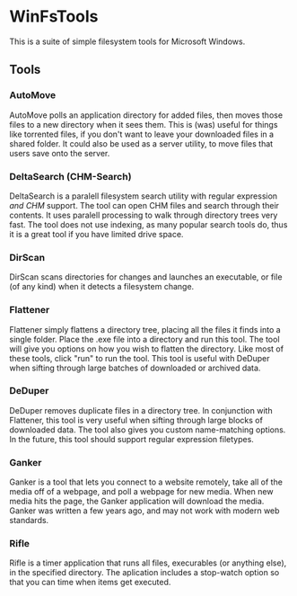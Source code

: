 # WinFsTools

This is a suite of simple filesystem tools for Microsoft Windows. 

## Tools 

### AutoMove

AutoMove polls an application directory for added files, then moves those files to a new directory when it sees them.  This is (was) useful for things like torrented files, if you don't want to leave your downloaded files in a shared folder.  It could also be used as a server utility, to move files that users save onto the server.

### DeltaSearch (CHM-Search)

DeltaSearch is a paralell filesystem search utility with regular expression *and CHM* support.  The tool can  open CHM files and search through their contents.  It uses paralell processing to walk through directory trees very fast.  The tool does not use indexing, as many popular search tools do, thus it is a great tool if you have limited drive space.

### DirScan

DirScan scans directories for changes and launches an executable, or file (of any kind) when it detects a filesystem change.

### Flattener

Flattener simply flattens a directory tree, placing all the files it finds into a single folder.  Place the .exe file into a directory and run this tool.  The tool will give you options on how you wish to flatten the directory.  Like most of these tools, click "run" to run the tool.  This tool is useful with DeDuper when sifting through large batches of downloaded or archived data.

### DeDuper

DeDuper removes duplicate files in a directory tree.  In conjunction with Flattener, this tool is very useful when sifting through large blocks of downloaded data.  The tool also gives you custom name-matching options. In the future, this tool should support regular expression filetypes.

### Ganker

Ganker is a tool that lets you connect to a website remotely, take all of the media off of a webpage, and poll a webpage for new media.  When new media hits the page, the Ganker application will download the media.  Ganker was written a few years ago, and may not work with modern web standards.

### Rifle 

Rifle is a timer application that runs all files, execurables (or anything else), in the specified directory.  The aplication includes a stop-watch option so that you can time when items get executed.

